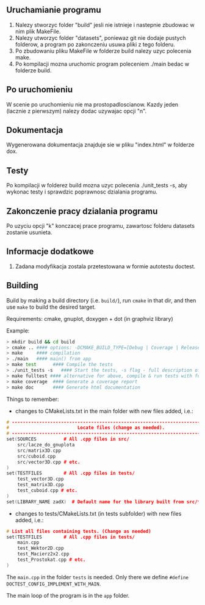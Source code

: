 ## Uruchamianie programu
1. Nalezy stworzyc folder "build" jesli nie istnieje i nastepnie zbudowac w nim plik MakeFile.
2. Nalezy utworzyc folder "datasets", poniewaz git nie dodaje pustych folderow, a program po zakonczeniu usuwa pliki z tego folderu.
3. Po zbudowaniu pliku MakeFile w folderze build nalezy uzyc polecenia make.
4. Po kompilacji mozna uruchomic program poleceniem ./main bedac w folderze build.

## Po uruchomieniu
W scenie po uruchomieniu nie ma prostopadloscianow. Kazdy jeden (lacznie z pierwszym) nalezy dodac uzywajac opcji "n".

## Dokumentacja
Wygenerowana dokumentacja znajduje sie w pliku "index.html" w folderze dox.

## Testy
Po kompilacji w folderez build mozna uzyc polecenia ./unit_tests -s, aby wykonac testy i sprawdzic poprawnosc dzialania programu.

## Zakonczenie pracy dzialania programu
Po uzyciu opcji "k" konczacej prace programu, zawartosc folderu datasets zostanie usunieta.

## Informacje dodatkowe
1. Zadana modyfikacja zostala przetestowana w formie autotestu doctest.

## Building

Build by making a build directory (i.e. `build/`), run `cmake` in that dir, and then use `make` to build the desired target.

Requirements: cmake, gnuplot, doxygen + dot (in graphviz library)

Example:

``` bash
> mkdir build && cd build
> cmake .. #### options: -DCMAKE_BUILD_TYPE=[Debug | Coverage | Release], Debug is default
> make     #### compilation
> ./main   #### main() from app
> make test      #### Compile the tests
> ./unit_tests -s   #### Start the tests, -s flag - full description of each case
> make fulltest #### alternative for above, compile & run tests with full decription
> make coverage  #### Generate a coverage report
> make doc       #### Generate html documentation
```

Things to remember:
* changes to CMakeLists.txt in the main folder with new files added, i.e.:
```cpp
# --------------------------------------------------------------------------------
#                         Locate files (change as needed).
# --------------------------------------------------------------------------------
set(SOURCES          # All .cpp files in src/
    src/lacze_do_gnuplota
    src/matrix3D.cpp
    src/cuboid.cpp
    src/vector3D.cpp # etc.
)
set(TESTFILES        # All .cpp files in tests/
    test_vector3D.cpp
    test_matrix3D.cpp
    test_cuboid.cpp # etc.
)
set(LIBRARY_NAME zadX)  # Default name for the library built from src/*.cpp (change if you wish)
```
* changes to tests/CMakeLists.txt (in tests subfolder) with new files added, i.e.:
```cpp
# List all files containing tests. (Change as needed)
set(TESTFILES        # All .cpp files in tests/
    main.cpp
    test_Wektor2D.cpp
    test_Macierz2x2.cpp
    test_Prostokat.cpp # etc.
)
```
The `main.cpp` in the folder `tests` is needed. Only there we define `#define DOCTEST_CONFIG_IMPLEMENT_WITH_MAIN`.

The main loop of the program is in the `app` folder.

